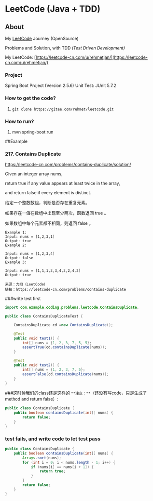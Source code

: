 # **LeetCode** (Java + TDD)
## About

My [LeetCode](https://leetcode-cn.com/u/rehmetjan/) Journey (OpenSource)

Problems and Solution, with TDD _(Test Driven Development)_


My LeetCode: [https://leetcode-cn.com/u/rehmetjan/](https://leetcode-cn.com/u/rehmetjan/)

### Project
Spring Boot Project (Version 2.5.6)
Unit Test: JUnit 5.7.2

### How to get the code?

1.  `git clone https://gitee.com/rehmet/leetcode.git`

### How to run?

1.  mvn spring-boot:run

##Example
### 217. Contains Duplicate
https://leetcode-cn.com/problems/contains-duplicate/solution/

Given an integer array nums, 

return true if any value appears at least twice in the array,

and return false if every element is distinct.

给定一个整数数组，判断是否存在重复元素。

如果存在一值在数组中出现至少两次，函数返回 true 。

如果数组中每个元素都不相同，则返回 false 。

```text
Example 1:
Input: nums = [1,2,3,1]
Output: true
Example 2:

Input: nums = [1,2,3,4]
Output: false
Example 3:

Input: nums = [1,1,1,3,3,4,3,2,4,2]
Output: true

来源：力扣（LeetCode）
链接：https://leetcode-cn.com/problems/contains-duplicate
```
###write test first

```java
import com.example.coding.problems.leetcode.ContainsDuplicate;

public class ContainsDuplicateTest {

    ContainsDuplicate cd =new ContainsDuplicate();

    @Test
    public void test1() {
        int[] nums = {1, 2, 3, 7, 5, 5};
        assertTrue(cd.containsDuplicate(nums));
    }

    @Test
    public void test2() {
        int[] nums = {1, 2, 3, 7, 5};
        assertFalse(cd.containsDuplicate(nums));
    }
}
```
###这时候我们的class还是这样的
`**注意：**`（还没有写code，只是生成了method and return false）:
```java
public class ContainsDuplicate {
    public boolean containsDuplicate(int[] nums) {
        return false;
    }
}

```

### test fails, and write code to let test pass
```java
public class ContainsDuplicate {
    public boolean containsDuplicate(int[] nums) {
        Arrays.sort(nums);
        for (int i = 0; i < nums.length - 1; i++) {
            if (nums[i] == nums[i + 1]) {
                return true;
            }
        }
        return false;
    }
}
```
